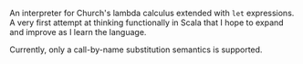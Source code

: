 An interpreter for Church's lambda calculus extended with `let` expressions. A very first attempt at thinking functionally in Scala that I hope to expand and improve as I learn the language.

Currently, only a call-by-name substitution semantics is supported.